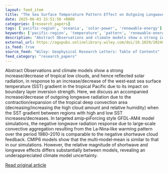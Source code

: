 ```yaml
---
layout: feed_item
title: "The Sea Surface Temperature Pattern Effect on Outgoing Longwave Radiation: The Role of Large‐Scale Convective Aggregation"
date: 2025-06-03 15:51:50 +0000
categories: [research_papers]
tags: ['pacific-region', 'oceania', 'solar-power', 'renewable-energy']
keywords: ['pacific-region', 'temperature', 'pattern', 'renewable-energy', 'oceania', 'surface', 'solar-power']
description: "Abstract Observations and climate models show a strong increase/decrease of tropical low clouds, and hence reflected solar radiation, in response to an incre..."
external_url: https://agupubs.onlinelibrary.wiley.com/doi/10.1029/2024GL112756?af=R
is_feed: true
source_feed: "Wiley: Geophysical Research Letters: Table of Contents"
feed_category: "research_papers"
---
```


Abstract Observations and climate models show a strong increase/decrease of tropical low clouds, and hence reflected solar radiation, in response to an increase/decrease of the west‐east sea surface temperature (SST) gradient in the tropical Pacific due to its impact on boundary layer inversion strength. Here, we discuss an accompanied increase/decrease of outgoing longwave radiation due to the contraction/expansion of the tropical deep convection area (decreasing/increasing the high cloud amount and relative humidity) when the SST gradient between regions with high and low SST increases/decreases. In targeted amip‐piForcing style GFDL‐AM4 model simulations, the negative longwave radiation response due to large‐scale convective aggregation resulting from the La‐Nina‐like warming pattern over the period 1980–2010 is comparable to the negative shortwave cloud feedback. CMIP6 models show that the multi‐model‐mean is similar to that in our simulations. However, the relative magnitude of shortwave and longwave effects differs substantially between models, revealing an underappreciated climate model uncertainty.

[Read original article](https://agupubs.onlinelibrary.wiley.com/doi/10.1029/2024GL112756?af=R)
